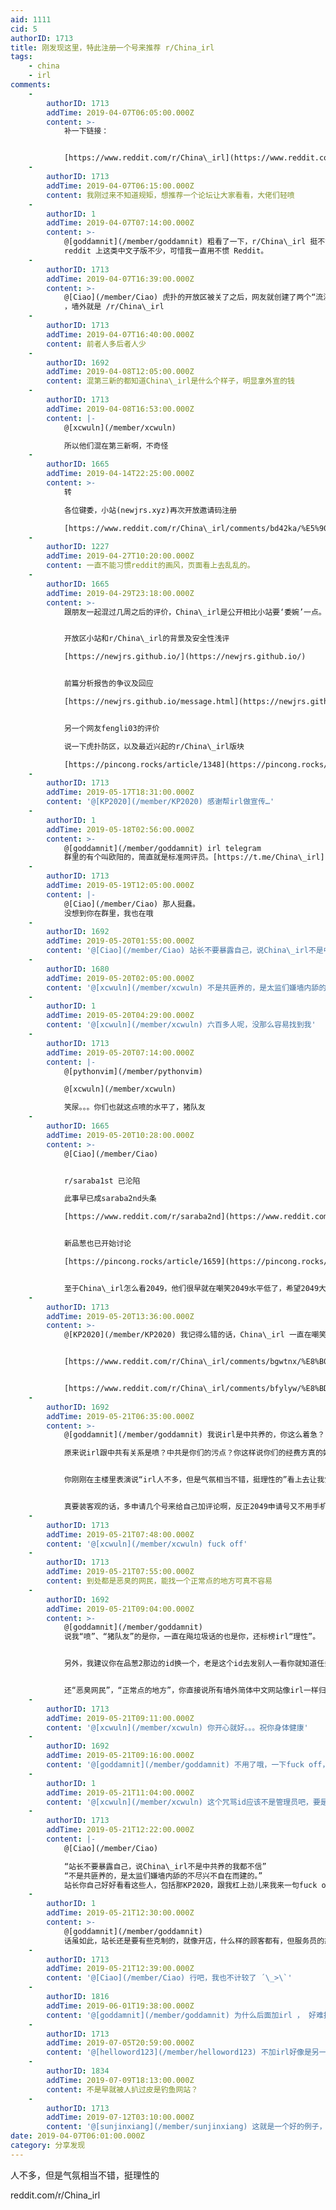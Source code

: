 ```yaml
---
aid: 1111
cid: 5
authorID: 1713
title: 刚发现这里，特此注册一个号来推荐 r/China_irl
tags:
    - china
    - irl
comments:
    -
        authorID: 1713
        addTime: 2019-04-07T06:05:00.000Z
        content: >-
            补一下链接：


            [https://www.reddit.com/r/China\_irl](https://www.reddit.com/r/China_irl)
    -
        authorID: 1713
        addTime: 2019-04-07T06:15:00.000Z
        content: 我刚过来不知道规矩，想推荐一个论坛让大家看看，大佬们轻喷
    -
        authorID: 1
        addTime: 2019-04-07T07:14:00.000Z
        content: >-
            @[goddamnit](/member/goddamnit) 粗看了一下，r/China\_irl 挺不错的。似乎美版贴吧
            reddit 上这类中文子版不少，可惜我一直用不惯 Reddit。
    -
        authorID: 1713
        addTime: 2019-04-07T16:39:00.000Z
        content: >-
            @[Ciao](/member/Ciao) 虎扑的开放区被关了之后，网友就创建了两个“流浪开放区”，墙内一个 newjrs.xyz
            ，墙外就是 /r/China\_irl
    -
        authorID: 1713
        addTime: 2019-04-07T16:40:00.000Z
        content: 前者人多后者人少
    -
        authorID: 1692
        addTime: 2019-04-08T12:05:00.000Z
        content: 混第三新的都知道China\_irl是什么个样子，明显拿外宣的钱
    -
        authorID: 1713
        addTime: 2019-04-08T16:53:00.000Z
        content: |-
            @[xcwuln](/member/xcwuln)

            所以他们混在第三新啊，不奇怪
    -
        authorID: 1665
        addTime: 2019-04-14T22:25:00.000Z
        content: >-
            转  

            各位键委，小站(newjrs.xyz)再次开放邀请码注册  

            [https://www.reddit.com/r/China\_irl/comments/bd42ka/%E5%90%84%E4%BD%8D%E9%94%AE%E5%A7%94%E5%B0%8F%E7%AB%99%E5%86%8D%E6%AC%A1%E5%BC%80%E6%94%BE%E9%82%80%E8%AF%B7%E7%A0%81%E6%B3%A8%E5%86%8C/](https://www.reddit.com/r/China_irl/comments/bd42ka/%E5%90%84%E4%BD%8D%E9%94%AE%E5%A7%94%E5%B0%8F%E7%AB%99%E5%86%8D%E6%AC%A1%E5%BC%80%E6%94%BE%E9%82%80%E8%AF%B7%E7%A0%81%E6%B3%A8%E5%86%8C/)
    -
        authorID: 1227
        addTime: 2019-04-27T10:20:00.000Z
        content: 一直不能习惯reddit的画风，页面看上去乱乱的。
    -
        authorID: 1665
        addTime: 2019-04-29T23:18:00.000Z
        content: >-
            跟朋友一起混过几周之后的评价，China\_irl是公开相比小站要‘委婉’一点。


            开放区小站和r/China\_irl的背景及安全性浅评  

            [https://newjrs.github.io/](https://newjrs.github.io/)


            前篇分析报告的争议及回应  

            [https://newjrs.github.io/message.html](https://newjrs.github.io/message.html)


            另一个网友fengli03的评价  

            说一下虎扑防区，以及最近兴起的r/China\_irl版块  

            [https://pincong.rocks/article/1348](https://pincong.rocks/article/1348)
    -
        authorID: 1713
        addTime: 2019-05-17T18:31:00.000Z
        content: '@[KP2020](/member/KP2020) 感谢帮irl做宣传…'
    -
        authorID: 1
        addTime: 2019-05-18T02:56:00.000Z
        content: >-
            @[goddamnit](/member/goddamnit) irl telegram
            群里的有个叫欧阳的，简直就是标准网评员。[https://t.me/China\_irl](https://t.me/China_irl)
    -
        authorID: 1713
        addTime: 2019-05-19T12:05:00.000Z
        content: |-
            @[Ciao](/member/Ciao) 那人挺蠢。  
            没想到你在群里，我也在哦
    -
        authorID: 1692
        addTime: 2019-05-20T01:55:00.000Z
        content: '@[Ciao](/member/Ciao) 站长不要暴露自己，说China\_irl不是中共养的我都不信'
    -
        authorID: 1680
        addTime: 2019-05-20T02:05:00.000Z
        content: '@[xcwuln](/member/xcwuln) 不是共匪养的，是太监们嫌墙内舔的不尽兴不自在而建的。'
    -
        authorID: 1
        addTime: 2019-05-20T04:29:00.000Z
        content: '@[xcwuln](/member/xcwuln) 六百多人呢，没那么容易找到我'
    -
        authorID: 1713
        addTime: 2019-05-20T07:14:00.000Z
        content: |-
            @[pythonvim](/member/pythonvim)

            @[xcwuln](/member/xcwuln)

            笑尿。。。你们也就这点喷的水平了，猪队友
    -
        authorID: 1665
        addTime: 2019-05-20T10:28:00.000Z
        content: >-
            @[Ciao](/member/Ciao)


            r/saraba1st 已沦陷  

            此事早已成saraba2nd头条  

            [https://www.reddit.com/r/saraba2nd](https://www.reddit.com/r/saraba2nd)


            新品葱也已开始讨论  

            [https://pincong.rocks/article/1659](https://pincong.rocks/article/1659)


            至于China\_irl怎么看2049，他们很早就在嘲笑2049水平低了，希望2049大神们勿过过解释以免暴露
    -
        authorID: 1713
        addTime: 2019-05-20T13:36:00.000Z
        content: >-
            @[KP2020](/member/KP2020) 我记得么错的话，China\_irl 一直在嘲笑kp2020水平低


            [https://www.reddit.com/r/China\_irl/comments/bgwtnx/%E8%B0%88%E8%B0%88%E6%9C%80%E8%BF%91kp2020%E5%9C%A8%E5%90%84%E5%A4%A7%E8%AE%BA%E5%9D%9B%E5%BC%95%E8%B5%B7%E7%9A%84%E9%A3%8E%E6%B3%A2/](https://www.reddit.com/r/China_irl/comments/bgwtnx/%E8%B0%88%E8%B0%88%E6%9C%80%E8%BF%91kp2020%E5%9C%A8%E5%90%84%E5%A4%A7%E8%AE%BA%E5%9D%9B%E5%BC%95%E8%B5%B7%E7%9A%84%E9%A3%8E%E6%B3%A2/)


            [https://www.reddit.com/r/China\_irl/comments/bfylyw/%E8%BD%AC%E5%A6%82%E4%BD%95%E8%AF%84%E4%BB%B7%E5%B0%8F%E7%AB%99kp2020%E7%94%A8%E6%88%B7%E5%9C%A8%E5%93%81%E8%91%B1%E7%9A%84%E8%A8%80%E8%AE%BA/](https://www.reddit.com/r/China_irl/comments/bfylyw/%E8%BD%AC%E5%A6%82%E4%BD%95%E8%AF%84%E4%BB%B7%E5%B0%8F%E7%AB%99kp2020%E7%94%A8%E6%88%B7%E5%9C%A8%E5%93%81%E8%91%B1%E7%9A%84%E8%A8%80%E8%AE%BA/)
    -
        authorID: 1692
        addTime: 2019-05-21T06:35:00.000Z
        content: >-
            @[goddamnit](/member/goddamnit) 我说irl是中共养的，你这么着急？  

            原来说irl跟中共有关系是喷？中共是你们的污点？你这样说你们的经费方真的好吗？


            你刚刚在主楼里表演说“irl人不多，但是气氛相当不错，挺理性的”看上去让我觉得你好客观哦，然后现在又开始为irl辩护了？你早点说你是irl的维护者不就好了吗，干嘛要绕那么一大个弯，假装自己很客观呢。


            真要装客观的话，多申请几个号来给自己加评论啊，反正2049申请号又不用手机邮箱。
    -
        authorID: 1713
        addTime: 2019-05-21T07:48:00.000Z
        content: '@[xcwuln](/member/xcwuln) fuck off'
    -
        authorID: 1713
        addTime: 2019-05-21T07:55:00.000Z
        content: 到处都是恶臭的网民，能找一个正常点的地方可真不容易
    -
        authorID: 1692
        addTime: 2019-05-21T09:04:00.000Z
        content: >-
            @[goddamnit](/member/goddamnit)
            说我“喷”、“猪队友”的是你，一直在飚垃圾话的也是你，还标榜irl“理性”。


            另外，我建议你在品葱2那边的id换一个，老是这个id去发别人一看你就知道任务在身。


            还“恶臭网民”，“正常点的地方”，你直接说所有墙外简体中文网站像irl一样归你们管不就行了？
    -
        authorID: 1713
        addTime: 2019-05-21T09:11:00.000Z
        content: '@[xcwuln](/member/xcwuln) 你开心就好。。。祝你身体健康'
    -
        authorID: 1692
        addTime: 2019-05-21T09:16:00.000Z
        content: '@[goddamnit](/member/goddamnit) 不用了哦，一下fuck off，一下祝你身体健康的，我可吃不消。'
    -
        authorID: 1
        addTime: 2019-05-21T11:04:00.000Z
        content: '@[xcwuln](/member/xcwuln) 这个咒骂id应该不是管理员吧，要是动不动fuck off，人早跑光了。'
    -
        authorID: 1713
        addTime: 2019-05-21T12:22:00.000Z
        content: |-
            @[Ciao](/member/Ciao)

            “站长不要暴露自己，说China\_irl不是中共养的我都不信”  
            “不是共匪养的，是太监们嫌墙内舔的不尽兴不自在而建的。”  
            站长你自己好好看看这些人，包括那KP2020，跟我杠上劲儿来我来一句fuck off是对他们的尊重。
    -
        authorID: 1
        addTime: 2019-05-21T12:30:00.000Z
        content: >-
            @[goddamnit](/member/goddamnit)
            话虽如此，站长还是要有些克制的，就像开店，什么样的顾客都有，但服务员的态度必须对顾客尊重。
    -
        authorID: 1713
        addTime: 2019-05-21T12:39:00.000Z
        content: '@[Ciao](/member/Ciao) 行吧，我也不计较了 ´\_>\`'
    -
        authorID: 1816
        addTime: 2019-06-01T19:38:00.000Z
        content: '@[goddamnit](/member/goddamnit) 为什么后面加irl ， 好难找。。。。'
    -
        authorID: 1713
        addTime: 2019-07-05T20:59:00.000Z
        content: '@[helloword123](/member/helloword123) 不加irl好像是另一个sub，都外国人'
    -
        authorID: 1834
        addTime: 2019-07-09T18:13:00.000Z
        content: 不是早就被人扒过皮是钓鱼网站？
    -
        authorID: 1713
        addTime: 2019-07-12T03:10:00.000Z
        content: '@[sunjinxiang](/member/sunjinxiang) 这就是一个好的例子，证明这个墙外存在很多智商欠费的人'
date: 2019-04-07T06:01:00.000Z
category: 分享发现
---
```


人不多，但是气氛相当不错，挺理性的

reddit.com/r/China\_irl
